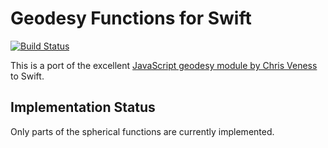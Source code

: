 # Geodesy Functions for Swift

[![Build Status](https://travis-ci.org/florianreinhart/Geodesy.svg?branch=master)](https://travis-ci.org/florianreinhart/Geodesy)

This is a port of the excellent [JavaScript geodesy module by Chris Veness](https://github.com/chrisveness/geodesy) to Swift.

## Implementation Status

Only parts of the spherical functions are currently implemented.
